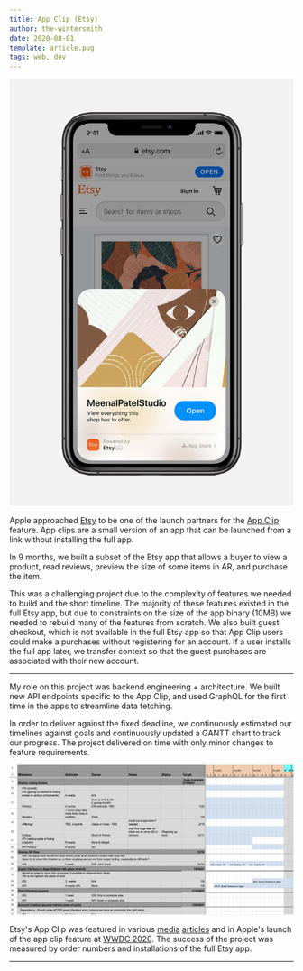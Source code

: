 ```yaml
---
title: App Clip (Etsy)
author: the-wintersmith
date: 2020-08-01
template: article.pug
tags: web, dev
---
```


![Hero image](hero_image.jpg)

Apple approached [Etsy](https://www.etsy.com/) to be one of the launch partners for the [App Clip](https://developer.apple.com/app-clips/) feature. App clips are a small version of an app that can be launched from a link without installing the full app.  

In 9 months, we built a subset of the Etsy app that allows a buyer to view a product, read reviews, preview the size of some items in AR, and purchase the item.

This was a challenging project due to the complexity of features we needed to build and the short timeline. The majority of these features existed in the full Etsy app, but due to constraints on the size of the app binary (10MB) we needed to rebuild many of the features from scratch. We also built guest checkout, which is not available in the full Etsy app so that App Clip users could make a purchases without registering for an account. If a user installs the full app later, we transfer context so that the guest purchases are associated with their new account. 

---

My role on this project was backend engineering + architecture. We built new API endpoints specific to the App Clip, and used GraphQL for the first time in the apps to streamline data fetching.

In order to deliver against the fixed deadline, we continuously estimated our timelines against goals and continuously updated a GANTT chart to track our progress. The project delivered on time with only minor changes to feature requirements.

[![Gantt Chart showing project timeline](gantt.png)](gantt.png)

Etsy's App Clip was featured in various [media](https://www.wired.co.uk/article/apple-app-clips) [articles](https://www.macstories.net/stories/app-clips-in-ios-14-the-right-app-at-the-right-time/) and in Apple's launch of the app clip feature at [WWDC 2020](https://developer.apple.com/videos/play/wwdc2020/10174/). The success of the project was measured by order numbers and installations of the full Etsy app. 


---
